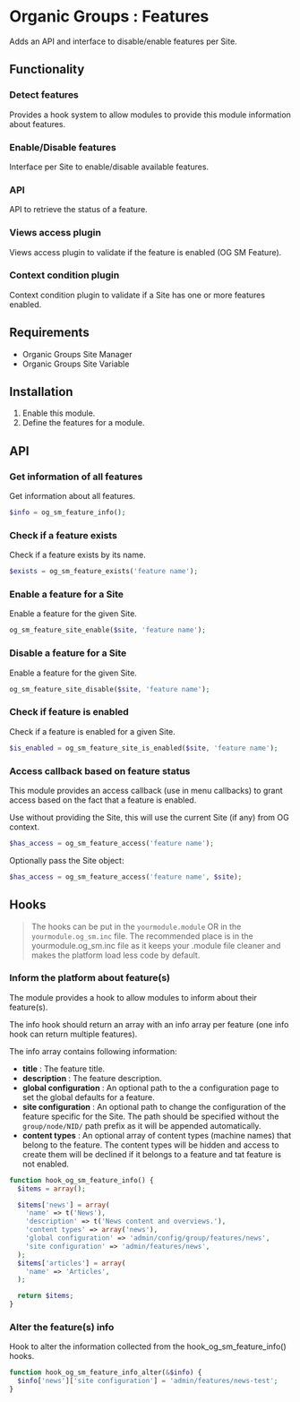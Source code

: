 # Organic Groups : Features
Adds an API and interface to disable/enable features per Site.



## Functionality
### Detect features
Provides a hook system to allow modules to provide this module information about
features.


### Enable/Disable features
Interface per Site to enable/disable available features.


### API
API to retrieve the status of a feature.


### Views access plugin
Views access plugin to validate if the feature is enabled (OG SM Feature).


### Context condition plugin
Context condition plugin to validate if a Site has one or more features enabled.



## Requirements
* Organic Groups Site Manager
* Organic Groups Site Variable



## Installation
1. Enable this module.
2. Define the features for a module.



## API
### Get information of all features
Get information about all features.

```php
$info = og_sm_feature_info();
```


### Check if a feature exists
Check if a feature exists by its name.

```php
$exists = og_sm_feature_exists('feature name');
```


### Enable a feature for a Site
Enable a feature for the given Site.

```php
og_sm_feature_site_enable($site, 'feature name');
```


### Disable a feature for a Site
Enable a feature for the given Site.

```php
og_sm_feature_site_disable($site, 'feature name');
```


### Check if feature is enabled
Check if a feature is enabled for a given Site.

```php
$is_enabled = og_sm_feature_site_is_enabled($site, 'feature name');
```


### Access callback based on feature status
This module provides an access callback (use in menu callbacks) to grant access
based on the fact that a feature is enabled.

Use without providing the Site, this will use the current Site (if any) from OG
context.

```php
$has_access = og_sm_feature_access('feature name');
```

Optionally pass the Site object:

```php
$has_access = og_sm_feature_access('feature name', $site);
```



## Hooks
> The hooks can be put in the `yourmodule.module` OR in the
> `yourmodule.og_sm.inc` file.
> The recommended place is in the yourmodule.og_sm.inc file as it keeps your
> .module file cleaner and makes the platform load less code by default.


### Inform the platform about feature(s)
The module provides a hook to allow modules to inform about their feature(s).

The info hook should return an array with an info array per feature (one info
hook can return multiple features).

The info array contains following information:
* **title** : The feature title.
* **description** : The feature description.
* **global configuration** : An optional path to the a configuration page to set the
  global defaults for a feature.
* **site configuration** : An optional path to change the configuration of the
  feature specific for the Site. The path should be specified without the
  `group/node/NID/` path prefix as it will be appended automatically.
* **content types** : An optional array of content types (machine names) that
  belong to the feature. The content types will be hidden and access to create
  them will be declined if it belongs to a feature and tat feature is not
  enabled.

```php
function hook_og_sm_feature_info() {
  $items = array();

  $items['news'] = array(
    'name' => t('News'),
    'description' => t('News content and overviews.'),
    'content types' => array('news'),
    'global configuration' => 'admin/config/group/features/news',
    'site configuration' => 'admin/features/news',
  );
  $items['articles'] = array(
    'name' => 'Articles',
  );

  return $items;
}
```


### Alter the feature(s) info
Hook to alter the information collected from the hook_og_sm_feature_info()
hooks.

```php
function hook_og_sm_feature_info_alter(&$info) {
  $info['news']['site configuration'] = 'admin/features/news-test';
}
```
